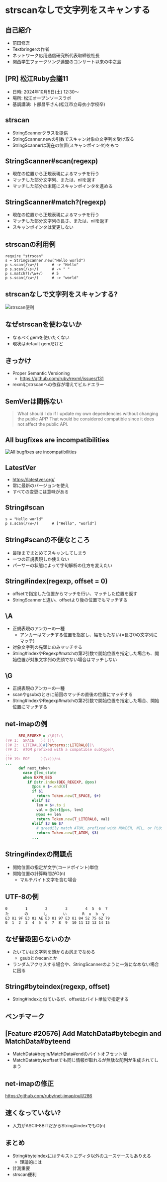 # strscanなしで文字列をスキャンする

## 自己紹介

* 前田修吾
* Textbringerの作者
* ネットワーク応用通信研究所代表取締役社長
* 関西学生フォークソング連盟のコンサート以来の中之島

## [PR] 松江Ruby会議11

* 日時: 2024年10月5日(土) 12:30〜
* 場所: 松江オープンソースラボ
* 基調講演: 卜部昌平さん(松江市立母衣小学校卒)

## strscan

* StringScannerクラスを提供
* StringScanner.newの引数でスキャン対象の文字列を受け取る
* StringScannerは現在の位置(スキャンポインタ)をもつ

## StringScanner#scan(regexp)

* 現在の位置から正規表現によるマッチを行う
* マッチした部分文字列、または、nilを返す
* マッチした部分の末尾にスキャンポインタを進める

## StringScanner#match?(regexp)

* 現在の位置から正規表現によるマッチを行う
* マッチした部分文字列の長さ、または、nilを返す
* スキャンポインタは変更しない

## strscanの利用例

```
require "strscan"
s = StringScanner.new("Hello world")
p s.scan(/\w+/)      # -> "Hello"
p s.scan(/\s+/)      # -> " "
p s.match?(/\w+/)    # 5
p s.scan(/\w+/)      # -> "world"
```

## strscanなしで文字列をスキャンする?

![strscan便利](strscan_convenient.png)

## なぜstrscanを使わないか

* なるべくgemを使いたくない
* 現状はdefault gemだけど

## きっかけ

* Proper Semantic Versioning
    * https://github.com/ruby/rexml/issues/131
* rexmlにstrscanへの依存が増えてビルドエラー

## SemVerは関係ない

> What should I do if I update my own dependencies without changing the public API?
> That would be considered compatible since it does not affect the public API.

## All bugfixes are incompatibilities

![All bugfixes are incompatibilities](all_bugfixes_are_incompatibilities.png)

## LatestVer

* https://latestver.org/
* 常に最新のバージョンを使え
* すべての変更には意味がある

## String#scan

```
s = "Hello world"
p s.scan(/\w+/)      # ["Hello", "world"]
```

## String#scanの不便なところ

* 最後までまとめてスキャンしてしまう
* 一つの正規表現しか使えない
* パーサーの状態によって字句解析の仕方を変えたい

## String#index(regexp, offset = 0)

* offsetで指定した位置からマッチを行い、マッチした位置を返す
* StringScannerと違い、offsetより後の位置でもマッチする

## \A

* 正規表現のアンカーの一種
    * アンカーはマッチする位置を指定し、幅をもたない(=長さ0の文字列にマッチ)
* 対象文字列の先頭にのみマッチする
* String#indexやRegexp#matchの第2引数で開始位置を指定した場合も、開始位置が対象文字列の先頭でない場合はマッチしない

## \G

* 正規表現のアンカーの一種
* scanやgsubのときに前回のマッチの直後の位置にマッチする
* String#indexやRegexp#matchの第2引数で開始位置を指定した場合、開始位置にマッチする

## net-imapの例

```ruby
      BEG_REGEXP = /\G(?:\
(?# 1:  SPACE   )( )|\
(?# 2:  LITERAL8)#{Patterns::LITERAL8}|\
(?# 3:  ATOM prefixed with a compatible subtype)\
...
(?# 19: EOF     )(\z))/ni
...
      def next_token
        case @lex_state
        when EXPR_BEG
          if @str.index(BEG_REGEXP, @pos)
            @pos = $~.end(0)
            if $1
              return Token.new(T_SPACE, $+)
            elsif $2
              len = $+.to_i
              val = @str[@pos, len]
              @pos += len
              return Token.new(T_LITERAL8, val)
            elsif $3 && $7
              # greedily match ATOM, prefixed with NUMBER, NIL, or PLUS.
              return Token.new(T_ATOM, $3)
            ...
```

## String#indexの問題点

* 開始位置の指定が文字(コードポイント)単位
* 開始位置の計算時間がO(n)
    * マルチバイト文字を含む場合

## UTF-8の例

```
0        1        2        3        4  5  6  7
た       の       し       い       R  u  b  y
E3 81 9F E3 81 AE E3 81 97 E3 81 84 52 75 62 79
0  1  2  3  4  5  6  7  8  9  10 11 12 13 14 15
```

## なぜ普段困らないのか

* たいていは文字列を頭からお尻までなめる
    * gsubとかscanとか
* ランダムアクセスする場合や、StringScannerのように一気になめない場合に困る

## String#byteindex(regexp, offset)

* String#indexと似ているが、offsetはバイト単位で指定する

## ベンチマーク

## [Feature #20576] Add MatchData#bytebegin and MatchData#byteend

* MatchData#begin/MatchData#endのバイトオフセット版
* MatchData#byteoffsetでも同じ情報が取れるが無駄な配列が生成されてしまう

## net-imapの修正

https://github.com/ruby/net-imap/pull/286

## 速くなっていない?

* 入力がASCII-8BITだからString#indexでもO(n)

## まとめ

* String#byteindexにはテキストエディタ以外のユースケースもありえる
    * 理論的には
* 計測重要
* strscan便利
